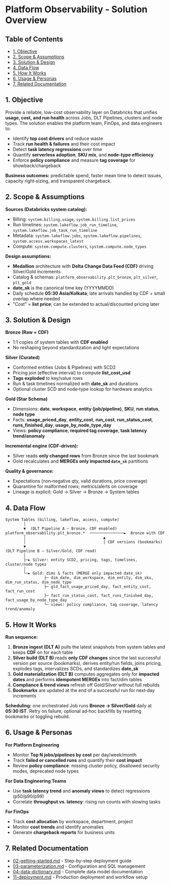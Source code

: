 # Platform Observability - Solution Overview

## Table of Contents
- [1. Objective](#1-objective)
- [2. Scope & Assumptions](#2-scope--assumptions)
- [3. Solution & Design](#3-solution--design)
- [4. Data Flow](#4-data-flow)
- [5. How It Works](#5-how-it-works)
- [6. Usage & Personas](#6-usage--personas)
- [7. Related Documentation](#7-related-documentation)

## 1. Objective

Provide a reliable, low-cost observability layer on Databricks that unifies **usage, cost, and run health** across Jobs, DLT Pipelines, clusters and node types. The solution enables the platform team, FinOps, and data engineers to:

- Identify **top cost drivers** and reduce waste
- Track **run health & failures** and their cost impact
- Detect **task latency regressions** over time
- Quantify **serverless adoption**, **SKU mix**, and **node-type efficiency**
- Enforce **policy compliance** and measure **tag coverage** for showback/chargeback

**Business outcomes:** predictable spend, faster mean time to detect issues, capacity right‑sizing, and transparent chargeback.

## 2. Scope & Assumptions

**Sources (Databricks system catalog):**
- Billing: `system.billing.usage`, `system.billing.list_prices`
- Run timelines: `system.lakeflow.job_run_timeline`, `system.lakeflow.job_task_run_timeline`
- Metadata: `system.lakeflow.jobs`, `system.lakeflow.pipelines`, `system.access.workspaces_latest`
- Compute: `system.compute.clusters`, `system.compute.node_types`

**Design assumptions:**
- **Medallion** architecture with **Delta Change Data Feed (CDF)** driving Silver/Gold increments
- Catalog & schemas: `platform_observability.plt_bronze`, `plt_silver`, `plt_gold`
- **date_sk** is the canonical time key (YYYYMMDD)
- Daily schedule **05:30 Asia/Kolkata**; late arrivals handled by CDF + small overlap where needed
- "Cost" = **list price**; can be extended to actual/discounted pricing later

## 3. Solution & Design

**Bronze (Raw + CDF)**
- 1:1 copies of system tables with **CDF enabled**
- No reshaping beyond standardization and light expectations

**Silver (Curated)**
- Conformed entities (Jobs & Pipelines) with SCD2
- Pricing join (effective interval) to compute **list_cost_usd**
- **Tags exploded** to key/value rows
- Run & task timelines normalized with **date_sk** and durations
- Optional cluster SCD and node‑type lookup for hardware analytics

**Gold (Star Schema)**
- Dimensions: **date**, **workspace**, **entity (job/pipeline)**, **SKU**, **run status**, **node type**
- Facts: **usage_priced_day**, **entity_cost**, **run_cost**, **run_status_cost**, **runs_finished_day**, **usage_by_node_type_day**
- Views: **policy compliance**, **required tag coverage**, **task latency trend/anomaly**

**Incremental engine (CDF‑driven):**
- Silver reads **only changed rows** from Bronze since the last bookmark
- Gold recalculates and **MERGEs only impacted `date_sk`** partitions

**Quality & governance:**
- Expectations (non‑negative qty, valid durations, price coverage)
- Quarantine for malformed rows; metrics/alerts on coverage
- Lineage is explicit: Gold → Silver → Bronze → System tables

## 4. Data Flow

```
System Tables (billing, lakeflow, access, compute)
        │
        ▼  (DLT Pipeline A — Bronze, CDF enabled)
platform_observability.plt_bronze.*  ───────────────►  Bronze with CDF
        │                                  ▲
        │                                  │ CDF versions (bookmarks)
        ▼
(DLT Pipeline B — Silver/Gold, CDF read)
        │
        ├─► Silver: entity SCD2, pricing, tags, timelines, cluster/node types
        │
        └─► Gold: dims & facts (MERGE only impacted date_sk)
                 ├─ dim_date, dim_workspace, dim_entity, dim_sku, dim_run_status, dim_node_type
                 ├─ gld_fact_usage_priced_day, fact_entity_cost, fact_run_cost
                 ├─ fact_run_status_cost, fact_runs_finished_day, fact_usage_by_node_type_day
                 └─ views: policy compliance, tag coverage, latency trend/anomaly
```

## 5. How It Works

**Run sequence:**
1. **Bronze ingest (DLT A)** pulls the latest snapshots from system tables and keeps **CDF** on for each table
2. **Silver build (DLT B)** reads **only CDF changes** since the last successful version per source (bookmarks), derives entity/run fields, joins pricing, explodes tags, intervalizes SCDs, and standardizes **date_sk**
3. **Gold materialization (DLT B)** computes aggregates only for **impacted dates** and performs **idempotent MERGEs** into fact/dim tables
4. **Compliance & trend views** refresh off Gold/Silver without full rebuilds
5. **Bookmarks** are updated at the end of a successful run for next‑day increments

**Scheduling:** one orchestrated Job runs **Bronze → Silver/Gold** daily at **05:30 IST**. Retry on failure; optional ad‑hoc backfills by resetting bookmarks or toggling rebuild.

## 6. Usage & Personas

**For Platform Engineering**
- Monitor **Top N jobs/pipelines by cost** per day/week/month
- Track **failed or cancelled runs** and quantify their **cost impact**
- Review **policy compliance**: missing cluster policy, disallowed security modes, deprecated node types

**For Data Engineering Teams**
- Use **task latency trend** and **anomaly views** to detect regressions (p50/p90/p99)
- Correlate **throughput vs. latency**: rising run counts with slowing tasks

**For FinOps**
- Track **cost allocation** by workspace, department, project
- Monitor **cost trends** and identify anomalies
- Generate **chargeback reports** for business units

## 7. Related Documentation

- [02-getting-started.md](02-getting-started.md) - Step-by-step deployment guide
- [03-parameterization.md](03-parameterization.md) - Configuration and SQL management
- [04-data-dictionary.md](04-data-dictionary.md) - Complete data model documentation
- [11-deployment.md](11-deployment.md) - Production deployment and workflow setup
